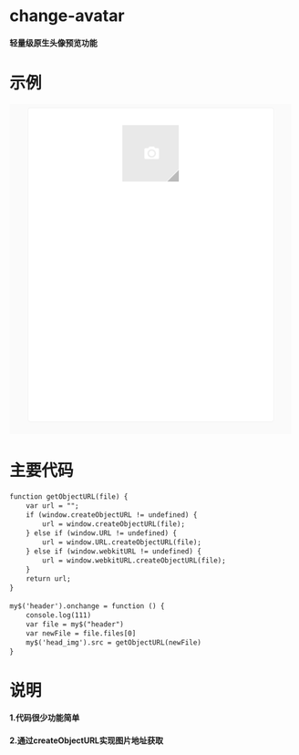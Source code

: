 # change-avatar
#### 轻量级原生头像预览功能
示例
===
![image](https://github.com/SeriouslyI/change-avatar/blob/master/imgs/1.png)

主要代码
===
```
function getObjectURL(file) {
    var url = "";
    if (window.createObjectURL != undefined) {
        url = window.createObjectURL(file);
    } else if (window.URL != undefined) {
        url = window.URL.createObjectURL(file);
    } else if (window.webkitURL != undefined) {
        url = window.webkitURL.createObjectURL(file);
    }
    return url;
}

my$('header').onchange = function () {
    console.log(111)
    var file = my$("header")
    var newFile = file.files[0]
    my$('head_img').src = getObjectURL(newFile)
}
```

说明
===
#### 1.代码很少功能简单
#### 2.通过createObjectURL实现图片地址获取
